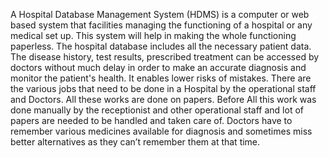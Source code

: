 A Hospital Database Management System (HDMS) is a computer or web based system that facilities
managing the functioning of a hospital or any medical set up. This system will help in making the
whole functioning paperless. The hospital database includes all the necessary patient data. The disease
history, test results, prescribed treatment can be accessed by doctors without much delay in order to
make an accurate diagnosis and monitor the patient's health. It enables lower risks of mistakes. There
are the various jobs that need to be done in a Hospital by the operational staff and Doctors. All these
works are done on papers. Before All this work was done manually by the receptionist and other
operational staff and lot of papers are needed to be handled and taken care of. Doctors have to
remember various medicines available for diagnosis and sometimes miss better alternatives as they
can’t remember them at that time.

